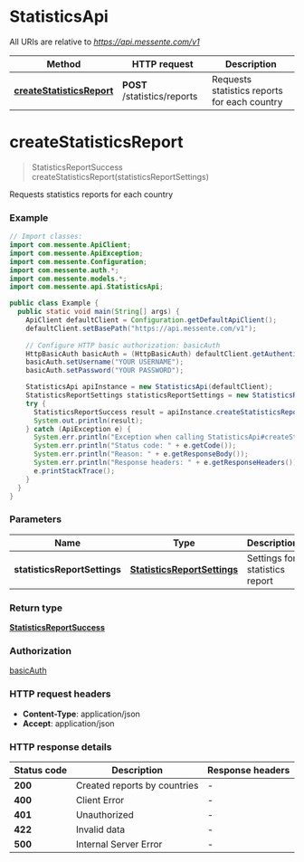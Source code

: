 # StatisticsApi

All URIs are relative to *https://api.messente.com/v1*

| Method | HTTP request | Description |
|------------- | ------------- | -------------|
| [**createStatisticsReport**](StatisticsApi.md#createStatisticsReport) | **POST** /statistics/reports | Requests statistics reports for each country |


<a id="createStatisticsReport"></a>
# **createStatisticsReport**
> StatisticsReportSuccess createStatisticsReport(statisticsReportSettings)

Requests statistics reports for each country

### Example
```java
// Import classes:
import com.messente.ApiClient;
import com.messente.ApiException;
import com.messente.Configuration;
import com.messente.auth.*;
import com.messente.models.*;
import com.messente.api.StatisticsApi;

public class Example {
  public static void main(String[] args) {
    ApiClient defaultClient = Configuration.getDefaultApiClient();
    defaultClient.setBasePath("https://api.messente.com/v1");
    
    // Configure HTTP basic authorization: basicAuth
    HttpBasicAuth basicAuth = (HttpBasicAuth) defaultClient.getAuthentication("basicAuth");
    basicAuth.setUsername("YOUR USERNAME");
    basicAuth.setPassword("YOUR PASSWORD");

    StatisticsApi apiInstance = new StatisticsApi(defaultClient);
    StatisticsReportSettings statisticsReportSettings = new StatisticsReportSettings(); // StatisticsReportSettings | Settings for statistics report
    try {
      StatisticsReportSuccess result = apiInstance.createStatisticsReport(statisticsReportSettings);
      System.out.println(result);
    } catch (ApiException e) {
      System.err.println("Exception when calling StatisticsApi#createStatisticsReport");
      System.err.println("Status code: " + e.getCode());
      System.err.println("Reason: " + e.getResponseBody());
      System.err.println("Response headers: " + e.getResponseHeaders());
      e.printStackTrace();
    }
  }
}
```

### Parameters

| Name | Type | Description  | Notes |
|------------- | ------------- | ------------- | -------------|
| **statisticsReportSettings** | [**StatisticsReportSettings**](StatisticsReportSettings.md)| Settings for statistics report | |

### Return type

[**StatisticsReportSuccess**](StatisticsReportSuccess.md)

### Authorization

[basicAuth](../README.md#basicAuth)

### HTTP request headers

 - **Content-Type**: application/json
 - **Accept**: application/json

### HTTP response details
| Status code | Description | Response headers |
|-------------|-------------|------------------|
| **200** | Created reports by countries |  -  |
| **400** | Client Error |  -  |
| **401** | Unauthorized |  -  |
| **422** | Invalid data |  -  |
| **500** | Internal Server Error |  -  |

